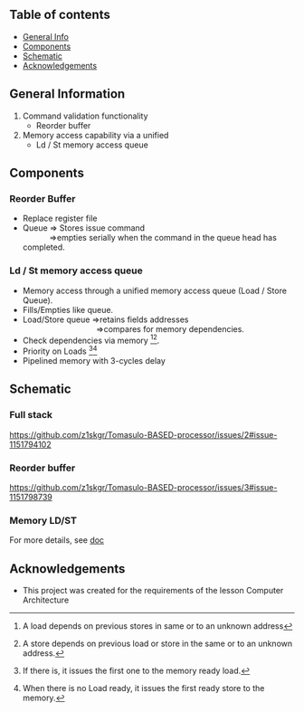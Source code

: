 

## Table of contents
* [General Info](#general-information)
* [Components](#components)
* [Schematic](#schematic)
* [Acknowledgements](#acknowledgements)


## General Information
1. Command validation functionality
      * Reorder buffer
2. Memory access capability via a unified 
      * Ld / St memory access queue 






## Components
### Reorder Buffer
* Replace register file
* Queue => Stores issue command <br>
      &emsp; &emsp; &ensp;  =>empties serially when the command in the queue head has completed. 

### Ld / St memory access queue
* Memory access through a unified memory access queue (Load / Store Queue). 
* Fills/Empties like queue. 
* Load/Store queue =>retains fields addresses <br>
 &emsp; &emsp; &ensp; &emsp; &ensp; &emsp; &ensp; &emsp; &ensp;=>compares for memory dependencies. 
* Check dependencies via memory [^1][^2].
* Priority on Loads [^3][^4]
* Pipelined memory with 3-cycles delay




## Schematic
### Full stack
https://github.com/z1skgr/Tomasulo-BASED-processor/issues/2#issue-1151794102

### Reorder buffer
https://github.com/z1skgr/Tomasulo-BASED-processor/issues/3#issue-1151798739

### Memory LD/ST

For more details, see [doc](https://github.com/z1skgr/Tomasulo-BASED-processor/tree/main/3/docs/schematics)

## Acknowledgements
* This project was created for the requirements of the lesson Computer Architecture

[^1]: A load depends on previous stores in same or to an unknown address
[^2]: A store depends on previous load or store in the same or to an unknown address. 
[^3]: If there is, it issues the first one to the memory ready load.
[^4]: When there is no Load ready, it issues the first ready store to the memory.
[^5]: One port with Load/Store queue unit
